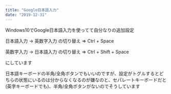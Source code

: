 ```yaml
---
title: "Google日本語入力"
date: "2019-12-31"
---
```


Windows10でGoogle日本語入力を使ってて自分なりの追加設定

日本語入力 -> 英数字入力 の切り替え
=> Ctrl + Space

英数字入力 -> 日本語入力 の切り替え
=> Ctrl + Shift + Space

にしています

日本語キーボードの半角/全角ボタンでもいいのですが、設定がトグルするとどちらの状態にいるのは分からなくなるのが嫌なのと、セパレートキーボードだと(英字キーボードでも)、半角/全角ボタンがないのでそうしています

